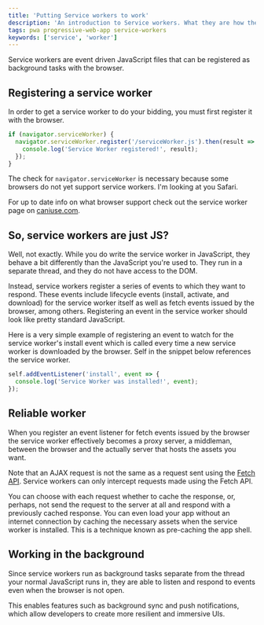 ```yaml
---
title: 'Putting Service workers to work'
description: 'An introduction to Service workers. What they are how they work, and what they can do for you.'
tags: pwa progressive-web-app service-workers
keywords: ['service', 'worker']
---
```


Service workers are event driven JavaScript files that can be registered as background tasks with the browser.

## Registering a service worker

In order to get a service worker to do your bidding, you must first register it with the browser.

```javascript
if (navigator.serviceWorker) {
  navigator.serviceWorker.register('/serviceWorker.js').then(result => {
    console.log('Service Worker registered!', result);
  });
}
```

The check for `navigator.serviceWorker` is necessary because some browsers do not yet support service workers.
I'm looking at you Safari.

For up to date info on what browser support check out the service worker page on [caniuse.com](https://caniuse.com/#feat=serviceworkers).

## So, service workers are just JS?

Well, not exactly. While you do write the service worker in JavaScript, they behave a bit differently than the JavaScript you're used to.
They run in a separate thread, and they do not have access to the DOM.

Instead, service workers register a series of events to which they want to respond.
These events include lifecycle events (install, activate, and download) for the service worker itself as well as fetch events issued by the browser, among others.
Registering an event in the service worker should look like pretty standard JavaScript.

Here is a very simple example of registering an event to watch for the service worker's install event which is called every time a new service worker is
downloaded by the browser.
Self in the snippet below references the service worker.

```javascript
self.addEventListener('install', event => {
  console.log('Service Worker was installed!', event);
});
```

## Reliable worker

When you register an event listener for fetch events issued by the browser the service worker effectively becomes a proxy server, a middleman, between
the browser and the actually server that hosts the assets you want.

Note that an AJAX request is not the same as a request sent using the [Fetch API](https://developer.mozilla.org/en-US/docs/Web/API/Fetch_API).
Service workers can only intercept requests made using the Fetch API.

You can choose with each request whether to cache the response, or, perhaps, not send the request to the server at all and respond with a previously
cached response.
You can even load your app without an internet connection by caching the necessary assets when the service worker is installed.
This is a technique known as pre-caching the app shell.

## Working in the background

Since service workers run as background tasks separate from the thread your normal JavaScript runs in, they are able to listen and respond to events even when
the browser is not open.

This enables features such as background sync and push notifications, which allow developers to create more resilient and immersive UIs.
